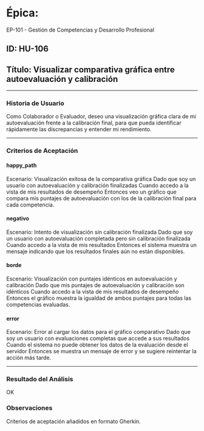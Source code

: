 # Épica: 
EP-101 - Gestión de Competencias y Desarrollo Profesional

## ID: HU-106  
## Título: Visualizar comparativa gráfica entre autoevaluación y calibración

---

### Historia de Usuario

Como Colaborador o Evaluador, deseo una visualización gráfica clara de mi autoevaluación frente a la calibración final, para que pueda identificar rápidamente las discrepancias y entender mi rendimiento.

---

### Criterios de Aceptación

#### happy_path
Escenario: Visualización exitosa de la comparativa gráfica
Dado que soy un usuario con autoevaluación y calibración finalizadas
Cuando accedo a la vista de mis resultados de desempeño
Entonces veo un gráfico que compara mis puntajes de autoevaluación con los de la calibración final para cada competencia.

#### negativo
Escenario: Intento de visualización sin calibración finalizada
Dado que soy un usuario con autoevaluación completada pero sin calibración finalizada
Cuando accedo a la vista de mis resultados
Entonces el sistema muestra un mensaje indicando que los resultados finales aún no están disponibles.

#### borde
Escenario: Visualización con puntajes idénticos en autoevaluación y calibración
Dado que mis puntajes de autoevaluación y calibración son idénticos
Cuando accedo a la vista de mis resultados de desempeño
Entonces el gráfico muestra la igualdad de ambos puntajes para todas las competencias evaluadas.

#### error
Escenario: Error al cargar los datos para el gráfico comparativo
Dado que soy un usuario con evaluaciones completas que accede a sus resultados
Cuando el sistema no puede obtener los datos de la evaluación desde el servidor
Entonces se muestra un mensaje de error y se sugiere reintentar la acción más tarde.

---

### Resultado del Análisis  
OK

### Observaciones
Criterios de aceptación añadidos en formato Gherkin.